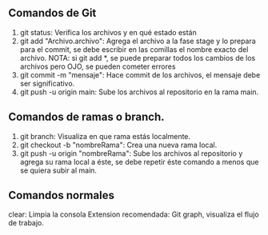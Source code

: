 ## Comandos de Git
1. git status: Verifica los archivos y en qué estado están
2. git add "Archivo.archivo": Agrega el archivo a la fase stage y lo prepara para el commit, se debe escribir en las comillas el nombre exacto del archivo. NOTA: si git add *, se puede preparar todos los cambios de los archivos pero OJO, se pueden cometer errores
3. git commit -m "mensaje": Hace commit de los archivos, el mensaje debe ser significativo.
4. git push -u origin main: Sube los archivos al repositorio en la rama main.

## Comandos de ramas o branch.
1. git branch: Visualiza en que rama estás localmente.
2. git checkout -b "nombreRama": Crea una nueva rama local.
3. git push -u origin "nombreRama": Sube los archivos al repositorio y agrega su rama local a éste, se debe repetir éste comando a menos que se quiera subir al main.

## Comandos normales
clear: Limpia la consola
Extension recomendada: Git graph, visualiza el flujo de trabajo.